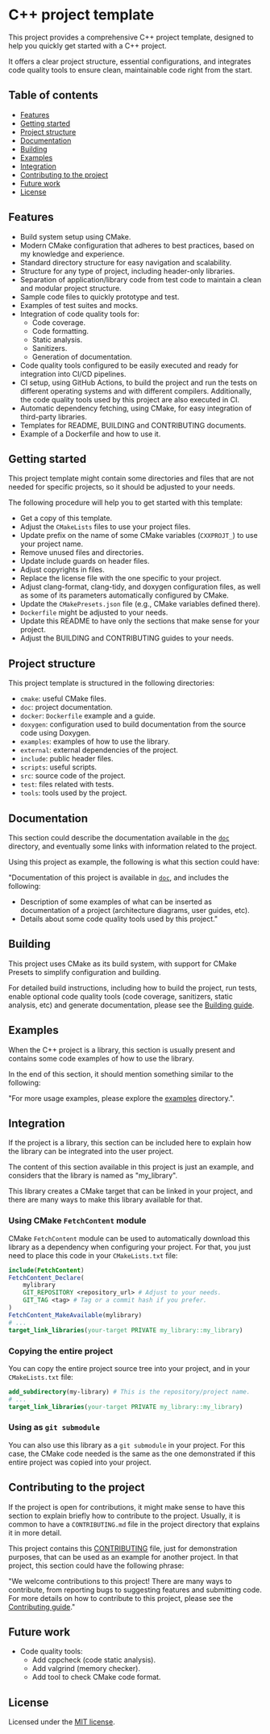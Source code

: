 # C++ project template

This project provides a comprehensive C++ project template, designed to help you quickly get started with a C++ project.

It offers a clear project structure, essential configurations, and integrates code quality tools to ensure clean, maintainable code right from the start.

## Table of contents

- [Features](#features)
- [Getting started](#getting-started)
- [Project structure](#project-structure)
- [Documentation](#documentation)
- [Building](#building)
- [Examples](#examples)
- [Integration](#integration)
- [Contributing to the project](#contributing-to-the-project)
- [Future work](#future-work)
- [License](#license)

## Features

- Build system setup using CMake.
- Modern CMake configuration that adheres to best practices, based on my knowledge and experience.
- Standard directory structure for easy navigation and scalability.
- Structure for any type of project, including header-only libraries.
- Separation of application/library code from test code to maintain a clean and modular project structure.
- Sample code files to quickly prototype and test.
- Examples of test suites and mocks.
- Integration of code quality tools for:
    - Code coverage.
    - Code formatting.
    - Static analysis.
    - Sanitizers.
    - Generation of documentation.
- Code quality tools configured to be easily executed and ready for integration into CI/CD pipelines.
- CI setup, using GitHub Actions, to build the project and run the tests on different operating systems and with different compilers. Additionally, the code quality tools used by this project are also executed in CI.
- Automatic dependency fetching, using CMake, for easy integration of third-party libraries.
- Templates for README, BUILDING and CONTRIBUTING documents.
- Example of a Dockerfile and how to use it.

## Getting started

This project template might contain some directories and files that are not needed for specific projects, so it should be adjusted to your needs.

The following procedure will help you to get started with this template:

- Get a copy of this template.
- Adjust the `CMakeLists` files to use your project files.
- Update prefix on the name of some CMake variables (`CXXPROJT_`) to use your project name.
- Remove unused files and directories.
- Update include guards on header files.
- Adjust copyrights in files.
- Replace the license file with the one specific to your project.
- Adjust clang-format, clang-tidy, and doxygen configuration files, as well as some of its parameters automatically configured by CMake.
- Update the `CMakePresets.json` file (e.g., CMake variables defined there).
- `Dockerfile` might be adjusted to your needs.
- Update this README to have only the sections that make sense for your project.
- Adjust the BUILDING and CONTRIBUTING guides to your needs.

## Project structure

This project template is structured in the following directories:

- `cmake`: useful CMake files.
- `doc`: project documentation.
- `docker`: `Dockerfile` example and a guide.
- `doxygen`: configuration used to build documentation from the source code using Doxygen.
- `examples`: examples of how to use the library.
- `external`: external dependencies of the project.
- `include`: public header files.
- `scripts`: useful scripts.
- `src`: source code of the project.
- `test`: files related with tests.
- `tools`: tools used by the project.

## Documentation

This section could describe the documentation available in the [`doc`](./doc/) directory, and eventually some links with information related to the project.

Using this project as example, the following is what this section could have:

"Documentation of this project is available in [`doc`](./doc/), and includes the following:

- Description of some examples of what can be inserted as documentation of a project (architecture diagrams, user guides, etc).
- Details about some code quality tools used by this project."

## Building

This project uses CMake as its build system, with support for CMake Presets to simplify configuration and building.

For detailed build instructions, including how to build the project, run tests, enable optional code quality tools (code coverage, sanitizers, static analysis, etc) and generate documentation, please see the [Building guide](BUILDING.md).

## Examples

When the C++ project is a library, this section is usually present and contains some code examples of how to use the library.

In the end of this section, it should mention something similar to the following:

"For more usage examples, please explore the [examples](./examples/) directory.".

## Integration

If the project is a library, this section can be included here to explain how the library can be integrated into the user project.

The content of this section available in this project is just an example, and considers that the library is named as "my_library".

This library creates a CMake target that can be linked in your project, and there are many ways to make this library available for that.

### Using CMake `FetchContent` module

CMake `FetchContent` module can be used to automatically download this library as a dependency when configuring your project. For that, you just need to place this code in your `CMakeLists.txt` file:

```cmake
include(FetchContent)
FetchContent_Declare(
    mylibrary
    GIT_REPOSITORY <repository_url> # Adjust to your needs.
    GIT_TAG <tag> # Tag or a commit hash if you prefer.
)
FetchContent_MakeAvailable(mylibrary)
# ...
target_link_libraries(your-target PRIVATE my_library::my_library)
```

### Copying the entire project

You can copy the entire project source tree into your project, and in your `CMakeLists.txt` file:

```cmake
add_subdirectory(my-library) # This is the repository/project name.
# ...
target_link_libraries(your-target PRIVATE my_library::my_library)
```

### Using as `git submodule`

You can also use this library as a `git submodule` in your project. For this case, the CMake code needed is the same as the one demonstrated if this entire project was copied into your project.

## Contributing to the project

If the project is open for contributions, it might make sense to have this section to explain briefly how to contribute to the project. Usually, it is common to have a `CONTRIBUTING.md` file in the project directory that explains it in more detail.

This project contains this [CONTRIBUTING](./CONTRIBUTING.md) file, just for demonstration purposes, that can be used as an example for another project. In that project, this section could have the following phrase:

"We welcome contributions to this project! There are many ways to contribute, from reporting bugs to suggesting features and submitting code. For more details on how to contribute to this project, please see the [Contributing guide](./CONTRIBUTING.md)."

## Future work

- Code quality tools:
    - Add cppcheck (code static analysis).
    - Add valgrind (memory checker).
    - Add tool to check CMake code format.

## License

Licensed under the [MIT license](./LICENSE).
